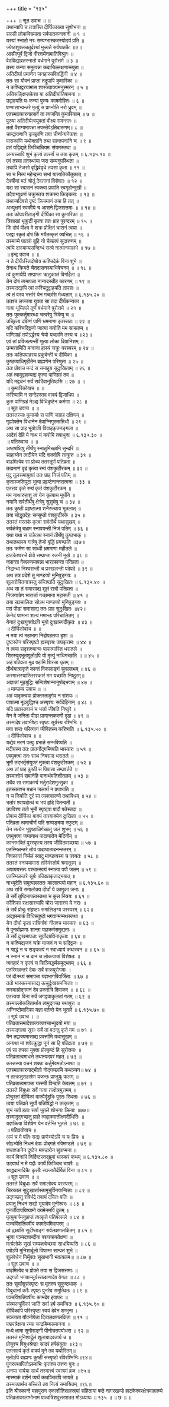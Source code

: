 +++
title = "१३५"

+++
॥ सूत उवाच ॥ ॥  
तथान्यापि च तत्रास्ति दीर्घिकाख्या सुशोभना ॥  
सरसी लोकविख्याता सर्वपातकनाशनी ॥ १ ॥  
यस्यां स्नातो नरः सम्यग्भास्करस्योदयं प्रति ॥  
ज्येष्ठशुक्लचतुर्दश्यां मुच्यते सर्वपातकैः ॥२॥  
आसीत्पूर्वं द्विजो वीरशर्मनामातिविश्रुतः ॥  
वेदविद्याव्रतस्नातो वर्धमाने पुरोत्तमे ॥ ३ ॥  
तस्य कन्या समुत्पन्ना कदाचिल्लक्षणाच्च्युता ॥  
अतिदीर्घा प्रमाणेन जनहास्यविवर्द्धिनी ॥ ४ ॥  
ततः सा यौवनं प्राप्ता तद्रूपापि कुमारिका ॥  
न कश्चिद्वरयामास शास्त्रवाक्यमनुस्मरन् ॥ ५ ॥  
अतिसङ्क्षिप्तकेशा या अतिदीर्घातिवामना ॥  
उद्वाहयति यः कन्यां पुरुषः काममोहितः ॥ ६ ॥  
षण्मासाभ्यन्तरे मृत्युं स प्राप्नोति नरो ध्रुवम् ॥  
एतस्मात्कारणात्सर्वे तां त्यजन्ति कुमारिकाम् ॥ ७ ॥  
पुरुषा अतिदीर्घत्वयुक्तां वीक्ष्य समन्ततः ॥  
ततो वैराग्यमापन्ना तपस्तेपेऽतिदारुणम्॥ ८ ॥  
चान्द्रायणानि कृच्छ्राणि तया चीर्णान्यनेकशः ॥  
पाराकाणि यथोक्तानि तथा सान्तपनानि च ॥ ९ ॥  
व्रतं यद्विद्यते किञ्चिन्नियमः संयमस्तथा ॥  
अन्यच्चापि शुभं कृत्यं तत्सर्वं च तया कृतम् ॥ ६.१३५.१० ॥  
एवं तस्या व्रतस्थाया जरा सम्यगुपस्थिता ॥  
तथापि तेजसो वृद्धिर्ववृधे तपसा कृता ॥ ११ ॥  
सा च नित्यं महेन्द्रस्य सभां यात्यतिकौतुकात् ॥  
देवर्षीणां मतं श्रोतुं देवतानां विशेषतः ॥ १२ ॥  
यदा सा स्वासनं त्यक्त्वा प्रयाति स्वगृहोन्मुखी ॥  
तदैवाभ्युक्षणं चक्रुस्तत्र शक्रस्य किङ्कराः ॥ १३ ॥  
तथान्यदिवसे दृष्टं क्रियमाणं तया हि तत् ॥  
अभ्युक्षणं स्वकीये च आसने द्विजसत्तमाः ॥ ॥ १४ ॥  
ततः कोपपरीताङ्गी दीर्घिका सा कुमारिका ॥  
त्रिशाखां भृकुटीं कृत्वा ततः प्राह पुरन्दरम् ॥ १५ ॥  
किं दोषं वीक्ष्य मे शक्र प्रोक्षितं चासनं त्वया ॥  
परद्वा रकृतं दोषं किं मयैतत्कृतं क्वचित् ॥ १६ ॥  
तस्मान्मे पातकं ब्रूहि नो चेच्छापं सुदारुणम् ॥  
त्वयि दास्याम्यसन्दिग्धं सत्ये नात्मानमालभे ॥ १७ ॥  
॥ इन्द्र उवाच ॥ ॥  
न ते दीर्घेऽस्तिदोषोत्र कश्चिदेकं विना शुभे ॥  
तेनाथ क्रियते चैतदासनस्याभिषेचनम् ॥ ॥ १८ ॥  
त्वं कुमार्यपि सम्प्राप्ता ऋतुकालं विगर्हिता ॥  
तेन दोषं त्वमापन्ना नान्यदस्तीह कारणम् ॥ १९ ॥  
तस्मादद्यापि त्वां कश्चिदुद्वाहयति तापसः ॥  
त्वं तं वरय भर्त्तारं येन गच्छसि मेध्यताम् ॥ ६.१३५.२० ॥  
ततश्च लज्जया युक्ता सा तदा दीर्घकन्यका ॥  
गत्वा भूमितले तूर्णं वर्धमाने पुरोत्तमे ॥ २१ ॥  
ततः फूत्कर्तुमारब्धा चत्वरेषु त्रिकेषु च ॥  
उच्छ्रित्य दक्षिणं पाणिं भ्रममाणा इतस्ततः ॥ २२ ॥  
यदि कश्चिद्द्विजो जात्या करोति मम साम्प्रतम् ॥  
पाणिग्राहं तपोऽर्द्धस्य श्रेयो यच्छामि तस्य च ॥२३॥  
एवं तां प्रविजल्पन्तीं श्रुत्वा लोका दिवानिशम् ॥  
उन्मत्तामिति मन्वाना हास्यं चक्रुः परस्परम् ॥ २४ ॥  
ततः कतिपयाहस्य प्रकुर्वन्ती च दीर्घिका ॥  
कुष्ठव्याधिगृहीतेन ब्राह्मणेन परिश्रुता ॥ २५ ॥  
ततः प्रोवाच मन्दं स समाहूय सुदुःखिताम् ॥ २६ ॥  
अहं त्वामुद्वहाम्यद्य कृत्वा पाणिग्रहं तव ॥  
यदि मद्वचनं सर्वं सर्वदैवानुतिष्ठसि ॥ २७ ॥ ॥  
॥ कुमारिकोवाच ॥ ॥  
करिष्यामि न सन्देहस्तव वाक्यं द्विजाधिप ॥  
कुरु पाणिग्रहं मेऽद्य विधिदृष्टेन कर्मणा ॥ २८ ॥  
॥ सूत उवाच ॥ ॥  
ततस्तस्याः कुमार्याः स पाणिं जग्राह दक्षिणम् ॥  
गृह्योक्तेन विधानेन देवाग्निगुरुसन्निधौ ॥ २९ ॥  
अथ सा प्राह भूयोऽपि विवाहकृतमङ्गला ॥  
आदेशं देहि मे नाथ यं करोमि तवाधुना ॥ ६.१३५.३० ॥  
॥ पतिरुवाच ॥ ॥  
अष्टषष्टिषु तीर्थेषु स्नातुमिच्छामि सुन्दरि ॥  
साहाय्येन त्वदीयेन यदि शक्नोषि तत्कुरु ॥ ३१ ॥  
बाढमित्येव सा प्रोच्य ततस्तूर्णं पतिव्रता ॥  
तत्प्रमाणं दृढं कृत्वा रम्यं वंशकुटीरकम् ॥ ३२ ॥  
मृदु तूलसमायुक्तं ततः प्राह निजं पतिम् ॥  
कृताञ्जलिपुटा भूत्वा प्रहृष्टेनान्तरात्मना ॥ ३३ ॥  
एतत्तव कृते रम्यं कृतं वंशकुटीरकम् ॥  
मम नाथारुहाशु त्वं येन कृत्वाथ मूर्धनि ॥  
नयामि सर्वतीर्थेषु क्षेत्रेषु सुशुभेषु च ॥ ३४ ॥  
ततः कुष्ठी प्रहृष्टात्मा शनैरुत्थाय भूतलात् ॥  
तया चोद्धृतदेहः सन्सुप्तो वंशकुटीरके ॥ ३५ ॥  
ततस्तं मस्तके कृत्वा सर्वतीर्थे यथासुखम् ॥  
सर्वक्षेत्रेषु बभ्राम स्नापयन्ती निजं पतिम् ॥ ३६ ॥  
यथा यथा स चक्रेऽथ स्नानं तीर्थेषु कुष्ठभाक् ॥  
तथातथास्य गात्रेषु तेजो वृद्धिं प्रगच्छति ॥३७॥  
ततः क्रमेण सा साध्वी भ्रममाणा महीतले ॥  
हाटकेश्वरजे क्षेत्रे सम्प्राप्ता रजनी मुखे ॥ ३८ ॥  
क्लान्ता वैक्लव्यमापन्ना भाराक्रान्ता पतिव्रता ॥  
निद्रान्धा निश्वसन्ती च प्रस्खलन्ती पदेपदे ॥ ३९ ॥  
अथ तत्र प्रदेशे तु माण्डव्यो मुनिपुङ्गवः ॥  
शूलारोपितगात्रस्तु सन्तिष्ठति सुदुःखितः ॥ ६.१३५.४० ॥  
अथ सा तं समासाद्य शूलं रात्रौ पतिव्रता ॥  
निजगात्रेण भारार्त्ता गच्छमाना महासती ॥ ४१ ॥  
तया सञ्चालितः सोऽथ माण्डव्यो मुनिपुङ्गवः ॥  
परां पीडां समासाद्य ततः प्राह सुदुःखितः ॥४२॥  
केनेदं पाप्मना शल्यं ममान्तः परिचालितम् ॥  
येनाहं दुःखयुक्तोऽपि भूयो दुःखास्पदीकृतः ॥ ४३ ॥  
॥ दीर्घिकोवाच ॥ ॥  
न मया त्वं महाभाग निद्रोपहतया दृशा ॥  
दृष्टस्तेन परिस्पृष्टो ह्यस्पृश्यः पापकृत्तमः ॥ ४४ ॥  
न त्वया सदृशश्चान्यः पापात्मास्ति धरातले ॥  
शिरस्युद्भूतशूलोऽपि यो मृत्युं नाधिगच्छति ॥ ॥ ४५ ॥  
अहं पतिव्रता मूढ वहामि शिरसा धृतम् ॥  
तीर्थयात्राकृते कान्तं विकलाङ्गं सुवल्लभम् ॥ ४६ ॥  
कस्मात्तस्यास्तिरस्कारं मम यच्छसि निष्ठुरम्॥  
अज्ञातां मूढबुद्धिः सन्विशेषान्मानुषोद्भवाम् ॥ ४७ ॥  
॥ माण्डव्य उवाच ॥ ॥  
अहं यादृक्त्वया प्रोक्तस्तादृगेव न संशयः ॥  
पापात्मा मूढबुद्धिश्च अस्पृश्यः सर्वदेहिनाम् ॥ ४८ ॥  
यदि प्रातस्तवायं च भर्त्ता जीवति निष्ठुरे ॥  
येन मे जनिता पीडा प्राणान्तकरणी दृढा ॥ ४९ ॥  
तस्मादेष तवाभीष्टः स्पृष्टः सूर्यस्य रश्मिभिः ॥  
मया शप्तः परित्यागं जीवितस्य करिष्यति ॥ ६.१३५.५० ॥  
॥ दीर्घिकोवाच ॥ ॥  
यद्येवं मरणं पत्युः प्रभाते सम्भविष्यति ॥  
मदीयस्य ततः प्रातर्नोद्गमिष्यति भास्करः ॥ ५१ ॥  
एवमुक्त्वा ततः साथ निषसाद धरातले ॥  
भूमौ तद्भर्तृसंयुक्तं मुक्त्वा वंशकुटीरकम् ॥ ५२ ॥  
अथ तां प्राह कुष्ठी स पिपासा सम्प्रवर्तते ॥  
तस्मात्तोयं समानेहि पानार्थमतिशीतलम् ॥ ५३ ॥  
तथैव सा समाकर्ण्य भर्तुरादेशमुत्सुका ॥  
इतस्ततश्च बभ्राम जलार्थं न प्रपश्यति ॥  
न च निर्याति दूरं सा त्यक्त्वारण्ये तथाविधम् ॥ ५४ ॥  
भर्तारं श्वापदोत्थं च भयं हृदि वितन्वती ॥  
उपविश्य ततो भूमौ स्पृष्ट्वा पादौ पतेस्तदा ॥  
प्रोवाच दीर्घिका वाक्यं तारवाक्येन दुःखिता ॥ ५५ ॥  
पतिव्रता त्वमाचीर्णं यदि सम्यङ्मया स्फुटम् ॥  
तेन सत्येन भूपृष्ठान्निर्गच्छतु जलं शुभम् ॥ ५६ ॥  
एवमुक्त्वा जघानाथ पादाघातेन मेदिनीम् ॥  
कान्तभक्तिं पुरस्कृत्य तस्य जीवितवाञ्छया ॥ ५७ ॥  
एतस्मिन्नन्तरे तोयं पादाघातादनन्ततरम् ॥  
निष्क्रान्तं निर्मलं स्वादु माण्डव्यस्य च पश्यतः ॥ ५८ ॥  
ततस्तं स्नापयामास तस्मिंस्तोये श्रमातुरम् ॥  
अपाययत्ततः पश्चात्स्वयं स्नात्वा पपौ जलम् ॥ ५९ ॥  
एतस्मिन्नन्तरे सूर्यः पतिव्रतकृताद्भयात् ॥  
नाभ्युदेति समुत्पन्नस्ततः कालात्ययो महान् ॥ ६.१३५.६० ॥  
अथ रात्रिं समालोक्य दीर्घां ये कामुका जनाः ॥  
ते सर्वे तुष्टिमापन्नास्तथा च कुल स्त्रियः ॥ ६१ ॥  
कौशिका राक्षसाश्चापि चोरा जाराश्च ये नराः ॥  
ते सर्वे प्रोचुः संहृष्टाः समालिङ्ग्य परस्परम् ॥ ६२॥  
अद्यास्माकं विधिस्तुष्टो भगवान्मन्मथस्तथा ॥  
येन दीर्घा कृता रात्रिर्नाशं नीतश्च भास्करः ॥ ६३ ॥  
ये पुनर्ब्राह्मणाः शान्ता यज्ञकर्मसमुद्यताः ॥  
ते सर्वे दुःखमापन्नाः सूर्योदयविनाकृताः ॥ ६४ ॥  
न कश्चिद्यजनं चक्रे याजनं न च सद्द्विजः ॥  
न श्राद्धं न च सङ्कल्पं न स्वाध्यायं कथञ्चन ॥ ॥ ६५ ॥  
न स्नानं न च दानं च लोकयात्रां विशेषतः ॥  
व्यवहारं न कृत्यं च किञ्चिद्धर्मसमुद्भवम् ॥ ६६ ॥  
एतस्मिन्नन्तरे देवाः सर्वे शक्रपुरोगमाः ।  
परं दौःस्थ्यं समापन्ना यज्ञभागविवर्जिताः ॥ ६७ ॥  
ततो भास्करमासाद्य ऊचुर्दुःखसमन्विताः ॥  
कस्मान्नोद्गमनं देव प्रकरोषि दिवाकर ॥ ॥ ६८ ॥  
एतत्त्वया विना सर्वं जगद्व्याकुलतां गतम् ॥ ६९ ॥  
तस्माल्लोकहितार्थाय त्वमुद्गच्छ यथापुरा ॥  
अग्निष्टोमादिका यज्ञा वर्तन्ते येन भूतले ॥ ६.१३५.७० ॥  
॥ सूर्य उवाच । ॥  
पतिव्रतासमादेशात्त्यक्तश्चाभ्युदयो मया ॥  
तस्माद्गत्वा सुराः सर्वे तां वदन्तु कृते मम ॥ ७१ ॥  
येन तद्वाक्यमासाद्य प्रवर्त्तामि यथासुखम् ॥  
अन्यथा मां शपेत्क्रुद्धा नूनं सा हि पतिव्रता ॥ ७२ ॥  
एवं सा तपसा युक्ता प्रोत्कृष्टं हि सुरोत्तमाः ॥  
पतिव्रतात्वमाधत्ते तथान्यदपरं महत् ॥ ७३ ॥  
कस्तस्या वचनं शक्तः कर्तुमेवमतोऽन्यथा ॥  
एतस्मात्कारणाद्भीतो नोद्गच्छामि कथञ्चन॥ ७४ ॥  
न तत्क्रतुसहस्रेण यजन्तः प्राप्नुयुः फलम् ॥  
पतिव्रतात्वमापन्ना यत्स्त्री विन्दति केवलम् ॥ ७९ ॥  
ततस्ते विबुधाः सर्वे गत्वा तत्क्षेत्रमुत्तमम् ॥  
प्रोचुस्तां दीर्घिकां वाक्यैर्मृदुभिः पुरतः स्थिताः ॥ ७६ ॥  
त्वया पतिव्रते सूर्यो यन्निषिद्धो न तत्कृतम् ॥  
शुभं यतो हताः सर्वा भूतले शोभनाः क्रियाः ॥७७॥  
तस्मादुद्गच्छतु प्राज्ञे त्वद्वाक्यात्तीक्ष्णदीधितिः ॥  
यज्ञक्रिया विशेषेण येन वर्तन्ति भूतले ॥ ७८ ॥  
॥ पतिव्रतोवाच ॥  
अयं च मे पतिः सद्यः प्राणेभ्योऽपि च यः प्रियः ॥  
सोऽभ्येति निधनं देवाः प्रोद्गते रविमण्डले ॥ ७९ ॥  
शप्तश्चानेन दुष्टेन माण्डव्येन सुपाप्मना ॥  
कार्यं विनापि निर्दिष्टस्तद्ब्रूयां भास्करं कथम् ॥ ६.१३५.८० ॥  
उदयार्थं न मे यज्ञैः कार्यं किञ्चिन्न चापरैः ॥  
श्राद्धदानादिकैः कृत्यैः सञ्जातैर्दर्यितं विना ॥ ८१ ॥  
॥ सूत उवाच ॥ ॥  
ततस्ते विबुधाः सर्वे समालोक्य परस्परम् ॥  
चिरकालं सुदुःखार्तास्तामूचुर्विनयान्विताः ॥ ८२ ॥  
उद्गच्छतु रविर्भद्रे तवायं दयितः पतिः ॥  
प्रयातु निधनं सद्यो भूयादेष मुनीश्वरः ॥ ८३ ॥  
पुनर्जीवापयिष्यामो वयमेनमपि द्रुतम् ॥  
मृत्युमार्गमनुप्राप्तं त्वत्कृते पतिवत्सले ॥ ८४ ॥  
पञ्चविंशतिवर्षीयं कामदेवमिवापरम् ॥  
त्वं द्रक्ष्यसि सुदीप्ताङ्गं सर्वलक्षणलक्षितम् ॥ ८५ ॥  
भूत्वा पञ्चदशाब्दीया पद्मपत्रायतेक्षणा ॥  
मर्त्यलोके सुखं सम्यक्त्वेच्छया साधयिष्यसि ॥ ८६ ॥  
एषोऽपि मुनिशार्दूलो विपाप्मा साम्प्रतं शुभे ॥  
शूलवेधेन निर्मुक्तः सुखभागी भवत्क्लम॥ ॥ ८७ ॥  
॥ सूत उवाच ॥ ॥  
बाढमित्येव च प्रोक्ते तया स द्विजसत्तमाः ॥  
उद्गतो भगवान्सूर्यस्तत्क्षणादेव वेगतः ॥ ८८ ॥  
ततः सूर्यांशुसंस्पृष्टः स मृतश्च सुकुष्ठभाक् ॥  
विबुधानां करैः स्पृष्टः पुनरेव समुत्थितः ॥ ८९ ॥  
पञ्चविंशतिवर्षीयः कामदेव इवापरः ॥  
संस्मरन्पूर्विकां जातिं सर्वा हर्ष समन्वितः ॥ ६.१३५.९० ॥  
दीर्घिकापि परिस्पृष्टा स्वयं देवेन शम्भुना ।  
सञ्जाता यौवनोपेता दिव्यलक्षणलक्षिता ॥ ९१ ॥  
पद्मपत्रेक्षणा रम्या चन्द्रबिम्बसमानना ॥  
मध्ये क्षामा सुगौराङ्गी पीनोन्नतपयोधरा ॥ ९२ ॥  
ततस्तं मुनिशार्दूलं शूलाग्रादवतार्य च ॥  
प्रोचुश्च विबुधश्रेष्ठाः सादरं हर्षसंयुताः ॥९३॥  
एतत्सत्यं कृतं वाक्यं मुने तव यथोदितम्॥  
मृतोऽपि ब्राह्मणः कुष्ठी संस्पृष्टो रविरश्मिभिः॥९४॥  
पुनरुत्थापितोऽस्माभिः कृतश्च तरुणः पुनः॥  
अनया भार्यया सार्धं तस्मात्त्वं स्वाश्रमं व्रज ॥९५॥  
नास्माकं दर्शनं व्यर्थं कथञ्चिदपि जायते ॥  
तस्मात्प्रार्थय यच्चित्ते तव नित्यं समाश्रितम् ॥९६॥  
इति श्रीस्कान्दे महापुराण एकाशीतिसाहस्र्यां संहितायां षष्ठे नागरखण्डे हाटकेश्वरक्षेत्रमाहात्म्ये पतिव्रतावरलाभोनाम पञ्चत्रिंशदुत्तरशतत मोऽध्यायः ॥ १३५ ॥ ॥ छ ॥ ॥